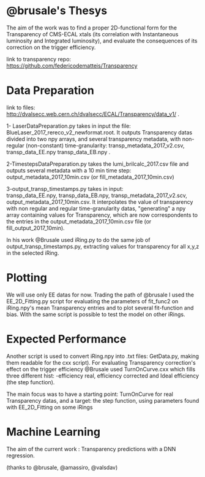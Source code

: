 # @brusale's Thesys 
The aim of the work was to find a proper 2D-functional form for the Transparency of CMS-ECAL xtals (its correlation with Instantaneous luminosity and Integrated luminosity), and evaluate the consequences of its correction on the trigger efficiency.

link to transparency repo: https://github.com/federicodematteis/Transparency

# Data Preparation
link to files: http://dvalsecc.web.cern.ch/dvalsecc/ECAL/Transparency/data_v1/ .

1- LaserDataPreparation.py takes in input the file:
BlueLaser_2017_rereco_v2_newformat.root.
It outputs Transparency datas divided into two npy arrays, and several transparency metadata, with non-regular (non-constant) time-granularity: transp_metadata_2017_v2.csv, transp_data_EE.npy transp_data_EB.npy .

2-TimestepsDataPreparation.py takes the lumi_brilcalc_2017.csv file and outputs several metadata with a 10 min time step: output_metadata_2017_10min.csv (or fill_metadata_2017_10min.csv)

3-output_transp_timestamps.py takes in input:  
transp_data_EE.npy, transp_data_EB.npy, transp_metadata_2017_v2.scv, output_metadata_2017_10min.csv.
It interpolates the value of transparency with non regular and regular time-granularity datas, "generating" a npy array containing values for Transparency, which are now correspondents to the entries in the output_metadata_2017_10min.csv file (or fill_output_2017_10min).

In his work @Brusale used iRing.py to do the same job of output_transp_timestamps.py, extracting values for transparency for all x,y,z in the selected iRing.

# Plotting
We will use only EE datas for now.
Trading the path of @brusale I used the EE_2D_Fitting.py script for evaluating the parameters of fit_func2 on iRing<num>.npy's  mean Transparency entries and to plot several fit-function and bias.
With the same script is possible to test the model on other iRings.

# Expected Performance
Another script is used to convert iRing<num>.npy into .txt files: GetData.py, making them readable for the cxx script).
For evaluating Transparency correction's effect on the trigger efficiency @Brusale used TurnOnCurve.cxx which fills three different hist: -efficiency real, efficiency corrected and Ideal efficiency (the step function).
 
The main focus was to have a starting point: TurnOnCurve for real Transparency datas, and a target: the step function, using parameters found with EE_2D_Fitting on some iRings

# Machine Learning 
The aim of the current work : Transparency predictions with a DNN regression.
 
(thanks to @brusale, @amassiro, @valsdav)
